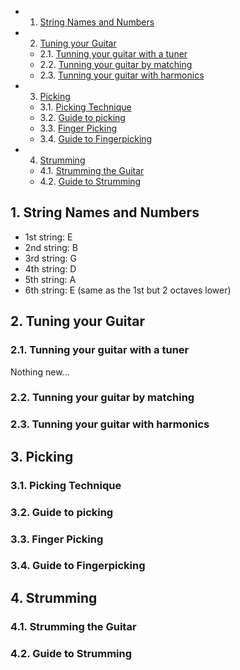 <!-- vscode-markdown-toc -->
* 1. [String Names and Numbers](#StringNamesandNumbers)
* 2. [Tuning your Guitar](#TuningyourGuitar)
	* 2.1. [Tunning your guitar with a tuner](#Tunningyourguitarwithatuner)
	* 2.2. [Tunning your guitar by matching](#Tunningyourguitarbymatching)
	* 2.3. [Tunning your guitar with harmonics](#Tunningyourguitarwithharmonics)
* 3. [Picking](#Picking)
	* 3.1. [Picking Technique](#PickingTechnique)
	* 3.2. [Guide to picking](#Guidetopicking)
	* 3.3. [Finger Picking](#FingerPicking)
	* 3.4. [Guide to Fingerpicking](#GuidetoFingerpicking)
* 4. [Strumming](#Strumming)
	* 4.1. [Strumming the Guitar](#StrummingtheGuitar)
	* 4.2. [Guide to Strumming](#GuidetoStrumming)

<!-- vscode-markdown-toc-config
	numbering=true
	autoSave=true
	/vscode-markdown-toc-config -->
<!-- /vscode-markdown-toc -->

##  1. <a name='StringNamesandNumbers'></a>String Names and Numbers
- 1st string: E
- 2nd string: B
- 3rd string: G
- 4th string: D
- 5th string: A
- 6th string: E (same as the 1st but 2 octaves lower)
##  2. <a name='TuningyourGuitar'></a>Tuning your Guitar

###  2.1. <a name='Tunningyourguitarwithatuner'></a>Tunning your guitar with a tuner
Nothing new...

###  2.2. <a name='Tunningyourguitarbymatching'></a>Tunning your guitar by matching

###  2.3. <a name='Tunningyourguitarwithharmonics'></a>Tunning your guitar with harmonics

##  3. <a name='Picking'></a>Picking
###  3.1. <a name='PickingTechnique'></a>Picking Technique

###  3.2. <a name='Guidetopicking'></a>Guide to picking
###  3.3. <a name='FingerPicking'></a>Finger Picking

###  3.4. <a name='GuidetoFingerpicking'></a>Guide to Fingerpicking



##  4. <a name='Strumming'></a>Strumming

###  4.1. <a name='StrummingtheGuitar'></a>Strumming the Guitar

###  4.2. <a name='GuidetoStrumming'></a>Guide to Strumming



